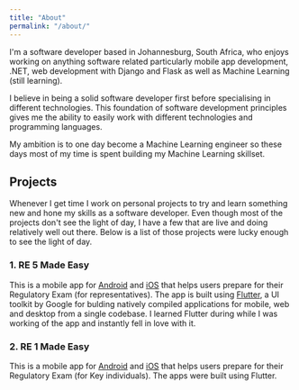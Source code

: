 ```yaml
---
title: "About"
permalink: "/about/"
---
```


I'm a software developer based in Johannesburg, South Africa, who enjoys working on anything software related particularly mobile app development, .NET, web development with Django and Flask as well as Machine Learning (still learning).

I believe in being a solid software developer first before specialising in different technologies. This foundation of software development principles gives me the ability to easily work with different technologies and programming languages.

My ambition is to one day become a Machine Learning engineer so these days most of my time is spent building my Machine Learning skillset.

## Projects

Whenever I get time I work on personal projects to try and learn something new and hone my skills as a software developer. Even though most of the projects don't see the light of day, I have a few that are live and doing relatively well out there. Below is a list of those projects were lucky enough to see the light of day.

### 1. RE 5 Made Easy

This is a mobile app for [Android](https://play.google.com/store/apps/details?id=me.vincenyanga.re5) and [iOS](https://apps.apple.com/us/app/re-5-made-easy/id1483182746) that helps users prepare for their Regulatory Exam (for representatives). The app is built using [Flutter](https://flutter.dev/), a UI toolkit by Google for bulding natively compiled applications for mobile, web and desktop from a single codebase. I learned Flutter during while I was working of the app and instantly fell in love with it.

### 2. RE 1 Made Easy

This is a mobile app for [Android](https://play.google.com/store/apps/details?id=me.vincentnyanga.re1) and [iOS](https://apps.apple.com/app/re-1-made-easy/id1494667167) that helps users prepare for their Regulatory Exam (for Key individuals). The apps were built using Flutter.
